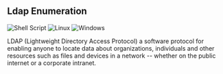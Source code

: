 ## Ldap Enumeration
![Shell Script](https://img.shields.io/badge/shell_script-%23121011.svg?style=for-the-badge&logo=gnu-bash&logoColor=white) ![Linux](https://img.shields.io/badge/Linux-FCC624?style=for-the-badge&logo=linux&logoColor=black) ![Windows](https://img.shields.io/badge/Windows-0078D6?style=for-the-badge&logo=windows&logoColor=white)

LDAP (Lightweight Directory Access Protocol) a software protocol for enabling anyone to locate data about organizations, individuals and other resources such as files and devices in a network -- whether on the public internet or a corporate intranet.
